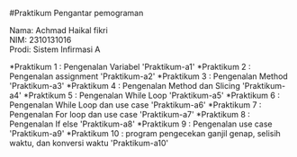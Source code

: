 #Praktikum Pengantar pemograman
<div> Nama: Achmad Haikal fikri</div>
<div>NIM:  2310131016</div>
<div>Prodi: Sistem Infirmasi A</div>

*Praktikum 1 : Pengenalan Variabel 'Praktikum-a1'
*Praktikum 2 : Pengenalan assignment 'Praktikum-a2'
*Praktikum 3 : Pengenalan Method 'Praktikum-a3'
*Praktikum 4 : Pengenalan Method dan Slicing 'Praktikum-a4'
*Praktikum 5 : Pengenalan While Loop 'Praktikum-a5'
*Praktikum 6 : Pengenalan While Loop dan use case 'Praktikum-a6'
*Praktikum 7 : Pengenalan For loop dan use case 'Praktikum-a7'
*Praktikum 8 : Pengenalan If else 'Praktikum-a8'
*Praktikum 9 : Pengenalan use case 'Praktikum-a9'
*Praktikum 10 : program  pengecekan ganjil genap, selisih waktu, dan konversi waktu 'Praktikum-a10'
